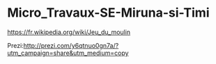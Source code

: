 # Micro_Travaux-SE-Miruna-si-Timi
 https://fr.wikipedia.org/wiki/Jeu_du_moulin
 
 Prezi:http://prezi.com/y6qtnuo0gn7a/?utm_campaign=share&utm_medium=copy
